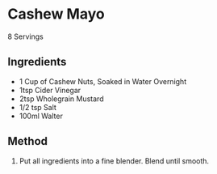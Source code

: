# Cashew Mayo
8 Servings

## Ingredients
* 1 Cup of Cashew Nuts, Soaked in Water Overnight
* 1tsp Cider Vinegar
* 2tsp Wholegrain Mustard
* 1/2 tsp Salt
* 100ml Walter

## Method
1. Put all ingredients into a fine blender. Blend until smooth. 
